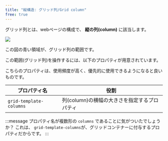 ```yaml
---
title: "縦構造: グリッド列/Grid column"
free: true
---
```


グリッド列とは、webページの構成で、 **縦の列(column)** に該当します。

![](https://storage.googleapis.com/zenn-user-upload/j88jygxlzmuavepq6sutwgfumf1b)

この図の青い領域が、グリッド列の範囲です。

この範囲(グリッド列)を操作するには、以下のプロパティが用意されています。

こちらのプロパティは、使用頻度が高く、優先的に使用できるようになると良いものです。

プロパティ名 | 役割
------------ | -------------
`grid-template-columns` | 列(column)の横幅の大きさを指定するプロパティ

:::message
プロパティ名が複数形の `columns` であることに気がついたでしょうか？
これは、 `grid-template-columns`が、グリッドコンテナーに付与するプロパティだからです。
:::